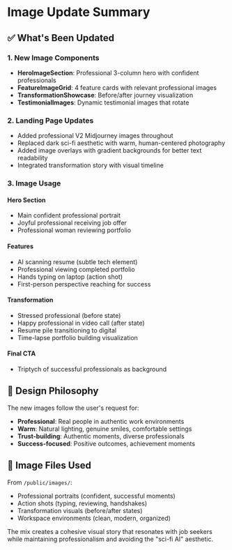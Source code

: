 # Image Update Summary

## ✅ What's Been Updated

### 1. **New Image Components**
- **HeroImageSection**: Professional 3-column hero with confident professionals
- **FeatureImageGrid**: 4 feature cards with relevant professional images
- **TransformationShowcase**: Before/after journey visualization
- **TestimonialImages**: Dynamic testimonial images that rotate

### 2. **Landing Page Updates**
- Added professional V2 Midjourney images throughout
- Replaced dark sci-fi aesthetic with warm, human-centered photography
- Added image overlays with gradient backgrounds for better text readability
- Integrated transformation story with visual timeline

### 3. **Image Usage**

#### Hero Section
- Main confident professional portrait
- Joyful professional receiving job offer
- Professional woman reviewing portfolio

#### Features
- AI scanning resume (subtle tech element)
- Professional viewing completed portfolio
- Hands typing on laptop (action shot)
- First-person perspective reaching for success

#### Transformation
- Stressed professional (before state)
- Happy professional in video call (after state)
- Resume pile transitioning to digital
- Time-lapse portfolio building visualization

#### Final CTA
- Triptych of successful professionals as background

## 🎨 Design Philosophy

The new images follow the user's request for:
- **Professional**: Real people in authentic work environments
- **Warm**: Natural lighting, genuine smiles, comfortable settings
- **Trust-building**: Authentic moments, diverse professionals
- **Success-focused**: Positive outcomes, achievement moments

## 📁 Image Files Used

From `/public/images/`:
- Professional portraits (confident, successful moments)
- Action shots (typing, reviewing, handshakes)
- Transformation visuals (before/after states)
- Workspace environments (clean, modern, organized)

The mix creates a cohesive visual story that resonates with job seekers while maintaining professionalism and avoiding the "sci-fi AI" aesthetic.